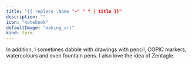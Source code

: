```yaml
---
title: "{{ replace .Name "-" " " | title }}"
description: ""
icon: "notebook"
defaultImage: "making_art"
kind: term
---
```

In addition, I sometimes dabble with drawings with pencil, COPIC markers, watercolours and even fountain pens. I also love the idea of Zentagle.
